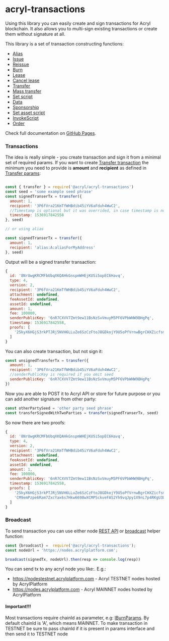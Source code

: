 # acryl-transactions

Using this library you can easily create and sign transactions for Acryl blockchain.
It also allows you to multi-sign existing transactions or create them without signature at all.

This library is a set of transaction constructing functions:
* [Alias](https://acrylplatform.github.io/acryl-transactions/globals.html#alias)
* [Issue](https://acrylplatform.github.io/acryl-transactions/globals.html#issue)
* [Reissue](https://acrylplatform.github.io/acryl-transactions/globals.html#reissue)
* [Burn](https://acrylplatform.github.io/acryl-transactions/globals.html#burn)
* [Lease](https://acrylplatform.github.io/acryl-transactions/globals.html#lease)
* [Cancel lease](https://acrylplatform.github.io/acryl-transactions/globals.html#cancellease)
* [Transfer](https://acrylplatform.github.io/acryl-transactions/globals.html#transfer)
* [Mass transfer](https://acrylplatform.github.io/acryl-transactions/globals.html#masstransfer)
* [Set script](https://acrylplatform.github.io/acryl-transactions/globals.html#setscript)
* [Data](https://acrylplatform.github.io/acryl-transactions/globals.html#data)
* [Sponsorship](https://acrylplatform.github.io/acryl-transactions/globals.html#sponsorship)
* [Set asset script](https://acrylplatform.github.io/acryl-transactions/globals.html#setassetscript)
* [InvokeScript](https://acrylplatform.github.io/acryl-transactions/globals.html#invokescript)
* [Order](https://acrylplatform.github.io/acryl-transactions/globals.html#order)

Check full documentation on [GitHub Pages](https://acrylplatform.github.io/acryl-transactions/index.html).

### Transactions

The idea is really simple - you create transaction and sign it from a minimal set of required params.
If you want to create [Transfer transaction](https://acrylplatform.github.io/acryl-transactions/interfaces/itransfertransaction.html) the minimum you need to provide is **amount** and **recipient** as defined in [Transfer params](https://acrylplatform.github.io/acryl-transactions/interfaces/itransferparams.html):
```js

const { transfer } = require('@acryl/acryl-transactions')
const seed = 'some example seed phrase'
const signedTranserTx = transfer({ 
  amount: 1,
  recipient: '3P6fVra21KmTfWHBdib45iYV6aFduh4WwC2',
  //Timestamp is optional but it was overrided, in case timestamp is not provided it will fallback to Date.now(). You can set any oftional params yourself. go check full docs
  timestamp: 1536917842558 
}, seed)

// or using alias

const signedTranserTx = transfer({ 
  amount: 1,
  recipient: 'alias:A:aliasForMyAddress'
}, seed)
```

Output will be a signed transfer transaction:
```js
{
  id: '8NrUwgKRCMFbUbqXKQAHkGnspmWHEjKUSi5opEC6Havq',
  type: 4,
  version: 2,
  recipient: '3P6fVra21KmTfWHBdib45iYV6aFduh4WwC2',
  attachment: undefined,
  feeAssetId: undefined,
  assetId: undefined,
  amount: 1,
  fee: 100000,
  senderPublicKey: '6nR7CXVV7Zmt9ew11BsNzSvVmuyM5PF6VPbWHW9BHgPq',
  timestamp: 1536917842558,
  proofs: [
    '25kyX6HGjS3rkPTJRj5NVH6LLuZe6SzCzFtoJ8GDkojY9U5oPfVrnwBgrCHXZicfsmLthPUjTrfT9TQL2ciYrPGE'
  ]
}
```

You can also create transaction, but not sign it:
```javascript
const unsignedTransferTx = transfer({ 
  amount: 1,
  recipient: '3P6fVra21KmTfWHBdib45iYV6aFduh4WwC2',
  //senderPublicKey is required if you omit seed
  senderPublicKey: '6nR7CXVV7Zmt9ew11BsNzSvVmuyM5PF6VPbWHW9BHgPq' 
})
```

Now you are able to POST it to Acryl API or store for future purpose or you can add another signature from other party:
```js
const otherPartySeed = 'other party seed phrase'
const transferSignedWithTwoParties = transfer(signedTranserTx, seed)
```

So now there are two proofs:
```js
{
  id: '8NrUwgKRCMFbUbqXKQAHkGnspmWHEjKUSi5opEC6Havq',
  type: 4,
  version: 2,
  recipient: '3P6fVra21KmTfWHBdib45iYV6aFduh4WwC2',
  attachment: undefined,
  feeAssetId: undefined,
  assetId: undefined,
  amount: 1,
  fee: 100000,
  senderPublicKey: '6nR7CXVV7Zmt9ew11BsNzSvVmuyM5PF6VPbWHW9BHgPq',
  timestamp: 1536917842558,
  proofs: [
    '25kyX6HGjS3rkPTJRj5NVH6LLuZe6SzCzFtoJ8GDkojY9U5oPfVrnwBgrCHXZicfsmLthPUjTrfT9TQL2ciYrPGE',
    'CM9emPzpe6Ram7ZxcYax6s7Hkw6698wXCMPSckveFAS2Yh9vqJpy1X9nL7p4RKgU3UEa8c9RGXfUK6mFFq4dL9z'
  ]
}
```

### Broadcast
To send transaction you can use either node [REST API](https://nodes.acrylplatform.com/api-docs/index.html#!/transactions/broadcast) or [broadcast](https://acrylplatform.github.io/acryl-transactions/globals.html#broadcast) helper function:
```javascript
const {broadcast} =  require('@acryl/acryl-transactions');
const nodeUrl = 'https://nodes.acrylplatform.com';

broadcast(signedTx, nodeUrl).then(resp => console.log(resp))
```
You can send tx to any acryl node you like:. E.g.:
* https://nodestestnet.acrylplatform.com - Acryl TESTNET nodes hosted by AcrylPlatform
* https://nodes.acrylplatform.com - Acryl MAINNET nodes hosted by AcrylPlatform
#### Important!!!
Most transactions require chainId as parameter, e.g: [IBurnParams](https://acrylplatform.github.io/acryl-transactions/interfaces/iburnparams.html). By default chainId is 'A', which means MAINNET. To make transaction in TESTNET be sure to pass chainId if it is present in params interface and then send it to TESTNET node

